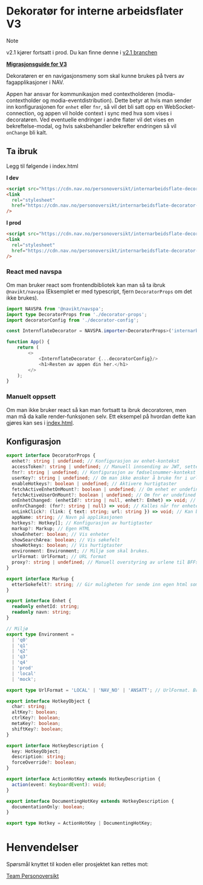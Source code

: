 # Dekoratør for interne arbeidsflater V3

> [!NOTE]
> v2.1 kjører fortsatt i prod. Du kan finne denne i [v2.1 branchen](https://github.com/navikt/internarbeidsflatedecorator/tree/v2.1)

**[Migrasjonsguide for V3](./Migrating-v3.md)**

Dekoratøren er en navigasjonsmeny som skal kunne brukes på tvers av fagapplikasjoner i NAV.

Appen har ansvar for kommunikasjon med contextholderen (modia-contextholder og modia-eventdistribution).
Dette betyr at hvis man sender inn konfigurasjonen for `enhet` eller `fnr`, så vil det bli satt opp en WebSocket-connection,
og appen vil holde context i sync med hva som vises i decoratøren.
Ved eventuelle endringer i andre flater vil det vises en bekreftelse-modal, og hvis saksbehandler bekrefter endringen så vil `onChange` bli kalt.

## Ta ibruk

Legg til følgende i index.html

**I dev**

```html
<script src="https://cdn.nav.no/personoversikt/internarbeidsflate-decorator-v3/dev/latest/dist/bundle.js"></script>
<link
  rel="stylesheet"
  href="https://cdn.nav.no/personoversikt/internarbeidsflate-decorator-v3/dev/latest/dist/index.css"
/>
```

**I prod**

```html
<script src="https://cdn.nav.no/personoversikt/internarbeidsflate-decorator-v3/prod/latest/dist/bundle.js"></script>
<link
  rel="stylesheet"
  href="https://cdn.nav.no/personoversikt/internarbeidsflate-decorator-v3/prod/latest/dist/index.css"
/>
```

### React med navspa

Om man bruker react som frontendbibliotek kan man så ta ibruk `@navikt/navspa` (Eksemplet er med typescript, fjern `DecoratorProps` om det ikke brukes).

```typescript jsx
import NAVSPA from '@navikt/navspa';
import type DecoratorProps from './decorator-props';
import decoratorConfig from './decorator-config';

const InternflateDecorator = NAVSPA.importer<DecoratorProps>('internarbeidsflate-decorator-v3');

function App() {
    return (
        <>
            <InternflateDecorator {...decoratorConfig}/>
            <h1>Resten av appen din her.</h1>
        </>
    );
}
```

### Manuelt oppsett

Om man ikke bruker react så kan man fortsatt ta ibruk decoratoren, men man må da kalle render-funksjonen selv.
Ett eksempel på hvordan dette kan gjøres kan ses i [index.html](../public/index.html).

## Konfigurasjon

```typescript jsx
export interface DecoratorProps {
  enhet?: string | undefined; // Konfigurasjon av enhet-kontekst
  accessToken?: string | undefined; // Manuell innsending av JWT, settes som Authorization-header. Om null sendes cookies vha credentials: 'include'
  fnr?: string | undefined; // Konfigurasjon av fødselsnummer-kontekst
  userKey?: string | undefined; // Om man ikke ønsker å bruke fnr i urler, kan andre apper kalle contextholder for å generere en midlertidig kode. Hvis App A skal navigere til App B som har dekoratøren, må App A først sende en post request til /fnr-code/generate med {fnr: string} i bodyen, dette returnerer {fnr: string, code: string} til App A. App A kan så navigere til App B og sende med denne koden. App B kan så sende den koden inn til dekoratøren i userKey  propen og så henter dekoratøren fnr for den koden fra contextholderen.
  enableHotkeys?: boolean | undefined; // Aktivere hurtigtaster
  fetchActiveEnhetOnMount?: boolean | undefined; // Om enhet er undefined fra container appen, og denne er satt til true, henter den sist aktiv enhet og bruker denne.
  fetchActiveUserOnMount?: boolean | undefined; // Om fnr er undefined fra container appen, og denne er satt til true for at den skal hente siste aktiv fnr.
  onEnhetChanged: (enhetId?: string | null, enhet?: Enhet) => void; // Kalles når enheten endres
  onFnrChanged: (fnr?: string | null) => void; // Kalles når fnr enheten endres
  onLinkClick?: (link: { text: string; url: string }) => void; // Kan brukes for å legge til callbacks ved klikk på lenker i menyen. Merk at callbacken ikke kan awaites og man må selv håndtere at siden lukkes. Nyttig for å f.eks tracke navigasjon events i amplitude
  appName: string; // Navn på applikasjonen
  hotkeys?: Hotkey[]; // Konfigurasjon av hurtigtaster
  markup?: Markup; // Egen HTML
  showEnheter: boolean; // Vis enheter
  showSearchArea: boolean; // Vis søkefelt
  showHotkeys: boolean; // Vis hurtigtaster
  environment: Environment; // Miljø som skal brukes.
  urlFormat: UrlFormat; // URL format
  proxy?: string | undefined; // Manuell overstyring av urlene til BFFs. Gjør alle kall til relativt path hvis true, og bruker verdien som domene om satt til en string. Default: false
}

export interface Markup {
  etterSokefelt?: string; // Gir muligheten for sende inn egen html som blir en del av dekoratøren
}

export interface Enhet {
  readonly enhetId: string;
  readonly navn: string;
}

// Miljø
export type Environment =
  | 'q0'
  | 'q1'
  | 'q2'
  | 'q3'
  | 'q4'
  | 'prod'
  | 'local'
  | 'mock';

export type UrlFormat = 'LOCAL' | 'NAV_NO' | 'ANSATT'; // UrlFormat. Brukes om proxy ikke er satt & i url til websocket.

export interface HotkeyObject {
  char: string;
  altKey?: boolean;
  ctrlKey?: boolean;
  metaKey?: boolean;
  shiftKey?: boolean;
}

export interface HotkeyDescription {
  key: HotkeyObject;
  description: string;
  forceOverride?: boolean;
}

export interface ActionHotKey extends HotkeyDescription {
  action(event: KeyboardEvent): void;
}

export interface DocumentingHotKey extends HotkeyDescription {
  documentationOnly: boolean;
}

export type Hotkey = ActionHotKey | DocumentingHotKey;
```

# Henvendelser

Spørsmål knyttet til koden eller prosjektet kan rettes mot:

[Team Personoversikt](https://github.com/navikt/info-team-personoversikt)
